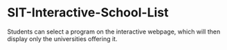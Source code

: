 # SIT-Interactive-School-List
Students can select a program on the interactive webpage, which will then display only the universities offering it.

